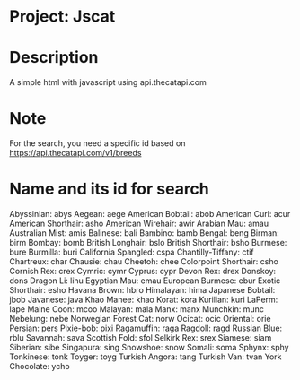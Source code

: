 # Project: Jscat

# Description

A simple html with javascript using api.thecatapi.com

# Note

For the search, you need a specific id based on https://api.thecatapi.com/v1/breeds

# Name and its id for search

Abyssinian: abys
Aegean: aege
American Bobtail: abob
American Curl: acur
American Shorthair: asho
American Wirehair: awir
Arabian Mau: amau
Australian Mist: amis
Balinese: bali
Bambino: bamb
Bengal: beng
Birman: birm
Bombay: bomb
British Longhair: bslo
British Shorthair: bsho
Burmese: bure
Burmilla: buri
California Spangled: cspa
Chantilly-Tiffany: ctif
Chartreux: char
Chausie: chau
Cheetoh: chee
Colorpoint Shorthair: csho
Cornish Rex: crex
Cymric: cymr
Cyprus: cypr
Devon Rex: drex
Donskoy: dons
Dragon Li: lihu
Egyptian Mau: emau
European Burmese: ebur
Exotic Shorthair: esho
Havana Brown: hbro
Himalayan: hima
Japanese Bobtail: jbob
Javanese: java
Khao Manee: khao
Korat: kora
Kurilian: kuri
LaPerm: lape
Maine Coon: mcoo
Malayan: mala
Manx: manx
Munchkin: munc
Nebelung: nebe
Norwegian Forest Cat: norw
Ocicat: ocic
Oriental: orie
Persian: pers
Pixie-bob: pixi
Ragamuffin: raga
Ragdoll: ragd
Russian Blue: rblu
Savannah: sava
Scottish Fold: sfol
Selkirk Rex: srex
Siamese: siam
Siberian: sibe
Singapura: sing
Snowshoe: snow
Somali: soma
Sphynx: sphy
Tonkinese: tonk
Toyger: toyg
Turkish Angora: tang
Turkish Van: tvan
York Chocolate: ycho

